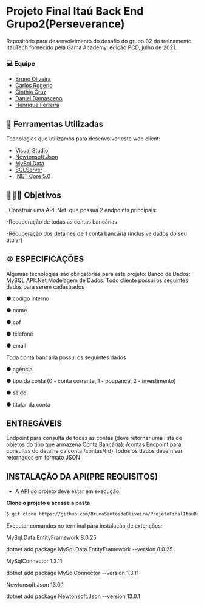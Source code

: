 # Projeto Final Itaú Back End Grupo2(Perseverance)
Repositório para desenvolvimento do desafio do grupo 02 do treinamento ItauTech fornecido pela Gama Academy, edição PCD, julho de 2021.


### 💻 Equipe
- [Bruno Oliveira](https://github.com/BrunoSantosdeOliveira)
- [Carlos Rogerio](https://github.com/crportes/)
- [Cinthia Cruz](https://github.com/Cinthia2406)
- [Daniel Damasceno]()
- [Henrique Ferreira](https://github.com/henriqueandrade01)


## 🚀 Ferramentas Utilizadas

Tecnologias que utilizamos para desenvolver este web client:

- [Visual Studio](https://visualstudio.microsoft.com)
- [Newtonsoft.Json ](https://www.nuget.org/packages/Newtonsoft.Json/)
- [MySql.Data](https://www.nuget.org/packages/MySql.Data/)
- [SQLServer](https://www.microsoft.com/pt-br/sql-server/sql-server-downloads)
- [.NET Core 5.0](https://dotnet.microsoft.com/download/dotnet/5.0)



## 👨🏻‍💻 Objetivos
<p>-Construir uma API .Net  que possua 2 endpoints principais:</p>
<p>-Recuperação de todas as contas bancárias</p>
<p>-Recuperação dos detalhes de 1 conta bancária (inclusive dados do seu titular)</p>



## ⚙️ ESPECIFICAÇÕES
Algumas tecnologias são obrigatórias para este projeto:
Banco de Dados: MySQL
API:.Net
Modelagem de Dados:
Todo cliente possui os seguintes dados para serem cadastrados
<p>● codigo interno</p>
<p>● nome</p>
<p>● cpf</p>
<p>● telefone</p>
<p>● email</p>
<p>Toda conta bancária possui os seguintes dados</p>
<p>● agência</p>
<p>● tipo da conta (0 - conta corrente, 1 - poupança, 2 - investimento)</p>
<p>● saldo</p>
<p>● titular da conta</p>

## ENTREGÁVEIS
Endpoint para consulta de todas as contas (deve retornar uma lista de objetos do tipo
que armazena Conta Bancária):
/contas
Endpoint para consultas do detalhe da conta
/contas/{id}
Todos os dados devem ser retornados em formato JSON

## INSTALAÇÃO DA API(PRE REQUISITOS)

- A [API](https://github.com/crportes/ProjetoFinalItauBackEndGrupo2) do projeto deve estar em execução.

**Clone o projeto e acesse a pasta**

```bash
$ git clone https://github.com/BrunoSantosdeOliveira/ProjetoFinalItauBackEndGrupo2 && cd desafio-afya-front-end
```
</p>Executar comandos no terminal para instalação de extenções:</p>
</p>MySql.Data.EntityFramework 8.0.25</p>
</p>dotnet add package MySql.Data.EntityFramework --version 8.0.25</p>
</p>MySqlConnector 1.3.11</p>
</p>dotnet add package MySqlConnector --version 1.3.11</p>
</p>Newtonsoft.Json 13.0.1</p>
</p>dotnet add package Newtonsoft.Json --version 13.0.1</p>
